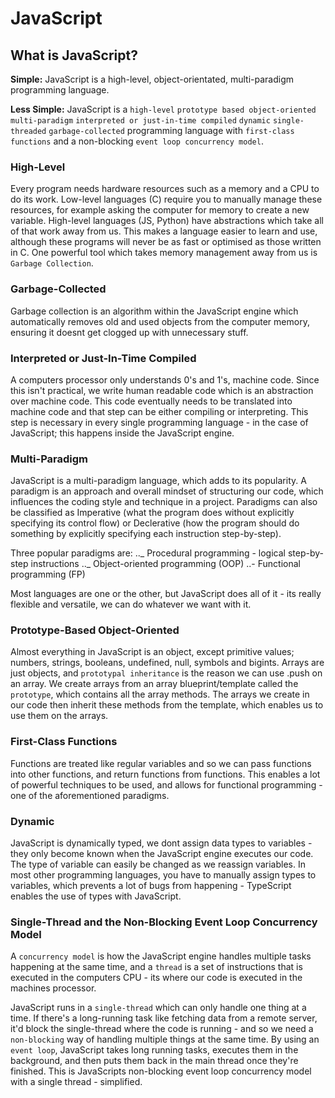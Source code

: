 # JavaScript

## What is JavaScript?

**Simple:** JavaScript is a high-level, object-orientated, multi-paradigm programming language.

**Less Simple:** JavaScript is a `high-level` `prototype based object-oriented` `multi-paradigm` `interpreted or just-in-time compiled` `dynamic` `single-threaded` `garbage-collected` programming language with `first-class functions` and a non-blocking `event loop concurrency model`.

### High-Level

Every program needs hardware resources such as a memory and a CPU to do its work. Low-level languages (C) require you to manually manage these resources, for example asking the computer for memory to create a new variable. High-level languages (JS, Python) have abstractions which take all of that work away from us. This makes a language easier to learn and use, although these programs will never be as fast or optimised as those written in C. One powerful tool which takes memory management away from us is `Garbage Collection`.

### Garbage-Collected

Garbage collection is an algorithm within the JavaScript engine which automatically removes old and used objects from the computer memory, ensuring it doesnt get clogged up with unnecessary stuff.

### Interpreted or Just-In-Time Compiled

A computers processor only understands 0's and 1's, machine code. Since this isn't practical, we write human readable code which is an abstraction over machine code. This code eventually needs to be translated into machine code and that step can be either compiling or interpreting. This step is necessary in every single programming language - in the case of JavaScript; this happens inside the JavaScript engine.

### Multi-Paradigm

JavaScript is a multi-paradigm language, which adds to its popularity. A paradigm is an approach and overall mindset of structuring our code, which influences the coding style and technique in a project. Paradigms can also be classified as Imperative (what the program does without explicitly specifying its control flow) or Declerative (how the program should do something by explicitly specifying each instruction step-by-step).

Three popular paradigms are:
.._ Procedural programming - logical step-by-step instructions
.._ Object-oriented programming (OOP)
..- Functional programming (FP)

Most languages are one or the other, but JavaScript does all of it - its really flexible and versatile, we can do whatever we want with it.

### Prototype-Based Object-Oriented

Almost everything in JavaScript is an object, except primitive values; numbers, strings, booleans, undefined, null, symbols and bigints. Arrays are just objects, and `prototypal inheritance` is the reason we can use .push on an array. We create arrays from an array blueprint/template called the `prototype`, which contains all the array methods. The arrays we create in our code then inherit these methods from the template, which enables us to use them on the arrays.

### First-Class Functions

Functions are treated like regular variables and so we can pass functions into other functions, and return functions from functions. This enables a lot of powerful techniques to be used, and allows for functional programming - one of the aforementioned paradigms.

### Dynamic

JavaScript is dynamically typed, we dont assign data types to variables - they only become known when the JavaScript engine executes our code. The type of variable can easily be changed as we reassign variables. In most other programming languages, you have to manually assign types to variables, which prevents a lot of bugs from happening - TypeScript enables the use of types with JavaScript.

### Single-Thread and the Non-Blocking Event Loop Concurrency Model

A `concurrency model` is how the JavaScript engine handles multiple tasks happening at the same time, and a `thread` is a set of instructions that is executed in the computers CPU - its where our code is executed in the machines processor.

JavaScript runs in a `single-thread` which can only handle one thing at a time. If there's a long-running task like fetching data from a remote server, it'd block the single-thread where the code is running - and so we need a `non-blocking` way of handling multiple things at the same time. By using an `event loop`, JavaScript takes long running tasks, executes them in the background, and then puts them back in the main thread once they're finished. This is JavaScripts non-blocking event loop concurrency model with a single thread - simplified.
